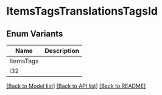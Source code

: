 # ItemsTagsTranslationsTagsId

## Enum Variants

| Name | Description |
|---- | -----|
| ItemsTags |  |
| i32 |  |

[[Back to Model list]](../README.md#documentation-for-models) [[Back to API list]](../README.md#documentation-for-api-endpoints) [[Back to README]](../README.md)


